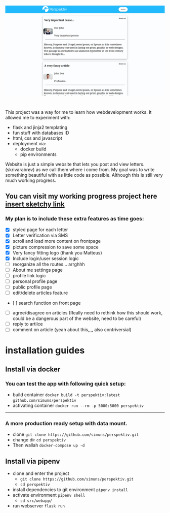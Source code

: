 ![frontpage](.gitcontent/frontpage.png)

# 
This project was a way for me to learn how webdevelopment works. It allowed me to experiment with:
* flask and jinja2 templating
* fun stuff with databases :D
* html, css and javascript
* deployment via:
    * docker build
    * pip environments

Website is just a simple website that lets you post and view letters.(skrivarabrøv) as we call them where i come from.
My goal was to write something beautiful with as little code as possible. Although this is still very much working progress.


## You can visit my working progress project here [insert sketchy link](http://sih.sytes.net:5000)



### My plan is to include these extra features as time goes:
- [x] styled page for each letter
- [x] Letter verification via SMS
- [X] scroll and load more content on frontpage
- [x] picture compression to save some space
- [x] Very fancy fitting logo (thank you Matteus)
- [x] Include login/user session logic
- [ ] reorganize all the routes... arrghhh
- [ ] About me settings page
- [ ] profile link logic
- [ ] personal profile page
- [ ] public profile page
- [ ] edit/delete articles feature
- [ ] search function on front page
- [ ] agree/disagree on articles (Really need to rethink how this should work, could be a dangerous part of the website, need to be careful)
- [ ] reply to artilce 
- [ ] comment on article (yeah about this,,,, also contriversial)

# installation guides
## Install via docker


### You can test the app with following quick setup:
* build container `docker build -t perspektiv:latest github.com/simuns/perspektiv`
* activating container `docker run --rm -p 5000:5000 perspektiv`
---
### A more production ready setup with data mount.
* clone `git clone https://github.com/simuns/perspektiv.git`
* change dir `cd perspektiv`
* Then wallah `docker-compose up -d`


## Install via pipenv

* clone and enter the project 
    * `git clone https://github.com/simuns/perspektiv.git`
    * `cd perspektiv`
* install dependencies to git environment `pipenv install`
* activate environment `pipenv shell`
    * `cd src/webapp/`
* run webserver `flask run`
